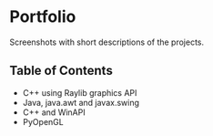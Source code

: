 # Portfolio

Screenshots with short descriptions of the projects.

## Table of Contents

- C++ using Raylib graphics API
- Java, java.awt and javax.swing
- C++ and WinAPI
- PyOpenGL

